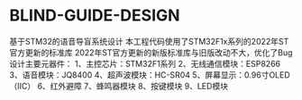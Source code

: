 # BLIND-GUIDE-DESIGN
基于STM32的语音导盲系统设计
本工程代码使用了STM32F1x系列的2022年ST官方更新的标准库
2022年ST官方更新的新版标准库与旧版改动不大，优化了Bug
设计主要元器件：
1、主控芯片：STM32F1系列
2、无线通信模块：ESP8266
3、语音模块：JQ8400
4、超声波模块：HC-SR04
5、屏幕显示：0.96寸OLED（IIC）
6、红外避障
7、蜂鸣器模块
8、按键模块
9、LED模块
